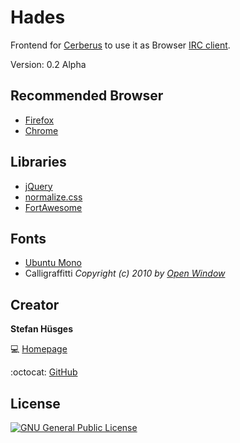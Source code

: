 Hades
=====

Frontend for [Cerberus][4] to use it as Browser [IRC client][5].

Version: 0.2 Alpha

## Recommended Browser

* [Firefox][10]
* [Chrome][11]

## Libraries
* [jQuery][6]
* [normalize.css][7]
* [FortAwesome][8]

## Fonts

* [Ubuntu Mono][12]
* Calligraffitti _Copyright (c) 2010 by [Open Window][13]_

## Creator

**Stefan Hüsges**

:computer: [Homepage][1]

:octocat: [GitHub][2]

## License
[![GNU General Public License](http://www.gnu.org/graphics/gplv3-127x51.png)][3]

[1]: http://www.mpcx.net
[2]: https://github.com/tronsha
[3]: http://www.gnu.org/licenses/gpl-3.0
[4]: https://github.com/tronsha/cerberus
[5]: https://en.wikipedia.org/wiki/Internet_Relay_Chat#Clients
[6]: http://jquery.com/
[7]: http://necolas.github.io/normalize.css/
[8]: http://fortawesome.github.io/Font-Awesome/
[9]: https://www.google.com/fonts
[10]: https://www.mozilla.org/en-US/firefox/developer/
[11]: https://www.google.com/chrome/
[12]: http://font.ubuntu.com/
[13]: mailto:dathanboardman@gmail.com

